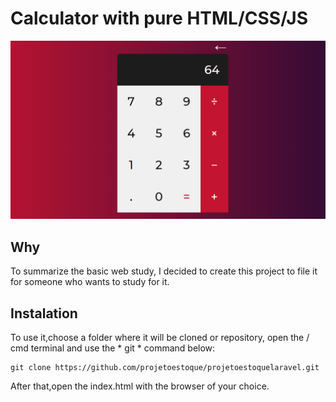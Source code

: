 # Calculator with pure HTML/CSS/JS
<p align="center">
<img src="Screenshot.PNG">
</p>

## Why
To summarize the basic web study, I decided to create this project to file it for someone who wants to study for it.

## Instalation

To use it,choose a folder where it will be cloned or repository, open the / cmd terminal and use the * git * command below:
```
git clone https://github.com/projetoestoque/projetoestoquelaravel.git
```
After that,open the index.html with the browser of your choice.

